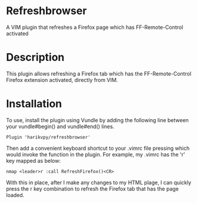 # Refreshbrowser
A VIM plugin that refreshes a Firefox page which has FF-Remote-Control activated

# Description
This plugin allows refreshing a Firefox tab which has the FF-Remote-Control Firefox extension activated, directly from VIM.

# Installation
To use, install the plugin using Vundle by adding the following line between your vundle#begin() and vundle#end() lines.
```vim
Plugin 'harikvpy/refreshbrowser'
```
Then add a convenient keyboard shortcut to your .vimrc file pressing which would invoke the function in the plugin. For example, my .vimrc has the 'r' key mapped as below:
```vim
nmap <leader>r :call RefreshFirefox()<CR>
``` 
With this in place, after I make any changes to my HTML plage, I can quickly press the <leader>r key combination to refresh the Firefox tab that has the page loaded.
